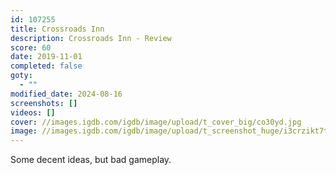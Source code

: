 ```yaml
---
id: 107255
title: Crossroads Inn
description: Crossroads Inn - Review
score: 60
date: 2019-11-01
completed: false
goty:
  - ""
modified_date: 2024-08-16
screenshots: []
videos: []
cover: //images.igdb.com/igdb/image/upload/t_cover_big/co30yd.jpg
image: //images.igdb.com/igdb/image/upload/t_screenshot_huge/i3crzikt7tk7n6rt4ikx.jpg
---
```

Some decent ideas, but bad gameplay.